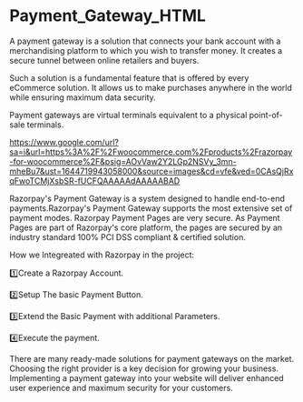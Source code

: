 # Payment_Gateway_HTML

A payment gateway is a solution that connects your bank account with a merchandising platform to which you wish to transfer money. It creates a secure tunnel between online retailers and buyers.

Such a solution is a fundamental feature that is offered by every eCommerce solution. It allows us to make purchases anywhere in the world while ensuring maximum data security.

Payment gateways are virtual terminals equivalent to a physical point-of-sale terminals.



https://www.google.com/url?sa=i&url=https%3A%2F%2Fwoocommerce.com%2Fproducts%2Frazorpay-for-woocommerce%2F&psig=AOvVaw2Y2LGp2NSVy_3mn-mheBu7&ust=1644719943058000&source=images&cd=vfe&ved=0CAsQjRxqFwoTCMjXsbSR-fUCFQAAAAAdAAAAABAD


Razorpay's Payment Gateway is a system designed to handle end-to-end payments.Razorpay's Payment Gateway supports the most extensive set of payment modes.
Razorpay Payment Pages are very secure. As Payment Pages are part of Razorpay's core platform, the pages are secured by an industry standard 100% PCI DSS compliant & certified solution. 

How we Integreated with Razorpay in the project:

1️⃣Create a Razorpay Account.

2️⃣Setup The basic Payment Button.

3️⃣Extend the Basic Payment with additional Parameters.

4️⃣Execute the payment.



There are many ready-made solutions for payment gateways on the market. Choosing the right provider is a key decision for growing your business. Implementing a payment gateway into your website will deliver enhanced user experience and maximum security for your customers. 

